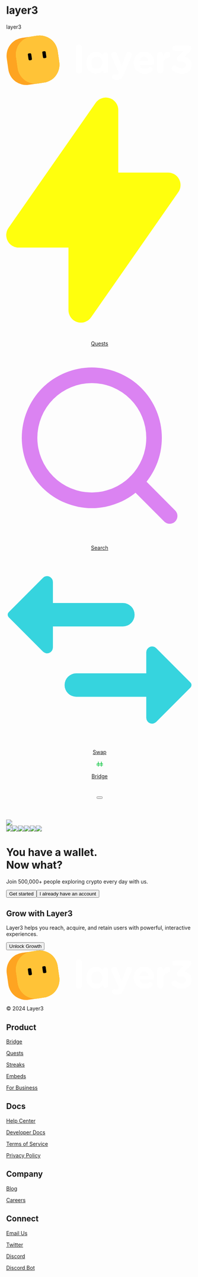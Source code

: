 
# layer3
layer3

<!DOCTYPE html><html class="font-body" lang="en"><head><meta charSet="utf-8"/><meta name="viewport" content="width=device-width, initial-scale=1.0, maximum-scale=1.0, user-scalable=0"/><link rel="icon" type="image/x-icon" href="/favicon.ico"/><link rel="icon" type="image/png" sizes="16x16" href="/images/fav/favicon-16x16.png"/><link rel="icon" type="image/png" sizes="32x32" href="/images/fav/favicon-32x32.png"/><link rel="icon" type="image/png" sizes="48x48" href="/images/fav/favicon-48x48.png"/><link rel="manifest" href="/manifest.webmanifest"/><meta name="mobile-web-app-capable" content="yes"/><meta name="theme-color" content="#151A24"/><meta name="application-name" content="Layer3"/><link rel="apple-touch-icon" sizes="57x57" href="/images/fav/apple-touch-icon-57x57.png"/><link rel="apple-touch-icon" sizes="60x60" href="/images/fav/apple-touch-icon-60x60.png"/><link rel="apple-touch-icon" sizes="72x72" href="/images/fav/apple-touch-icon-72x72.png"/><link rel="apple-touch-icon" sizes="76x76" href="/images/fav/apple-touch-icon-76x76.png"/><link rel="apple-touch-icon" sizes="114x114" href="/images/fav/apple-touch-icon-114x114.png"/><link rel="apple-touch-icon" sizes="120x120" href="/images/fav/apple-touch-icon-120x120.png"/><link rel="apple-touch-icon" sizes="144x144" href="/images/fav/apple-touch-icon-144x144.png"/><link rel="apple-touch-icon" sizes="152x152" href="/images/fav/apple-touch-icon-152x152.png"/><link rel="apple-touch-icon" sizes="167x167" href="/images/fav/apple-touch-icon-167x167.png"/><link rel="apple-touch-icon" sizes="180x180" href="/images/fav/apple-touch-icon-180x180.png"/><link rel="apple-touch-icon" sizes="1024x1024" href="/images/fav/apple-touch-icon-1024x1024.png"/><meta name="apple-mobile-web-app-capable" content="yes"/><meta name="apple-mobile-web-app-status-bar-style" content="black-translucent"/><meta name="apple-mobile-web-app-title" content="Layer3"/><title>Layer3</title><meta property="og:title" content="Layer3"/><meta name="twitter:title" content="Layer3"/><meta name="title" content="Layer3"/><meta name="description" content="The best way to learn, explore, and succeed in web3. Get started with Quests on Layer3 ⚡"/><meta property="og:description" content="The best way to learn, explore, and succeed in web3. Get started with Quests on Layer3 ⚡"/><meta name="twitter:description" content="The best way to learn, explore, and succeed in web3. Get started with Quests on Layer3 ⚡"/><meta name="image" property="og:image" content="https://layer3.xyz/images/og-blocky.jpg"/><meta name="twitter:image" content="https://layer3.xyz/images/og-blocky.jpg"/><meta name="twitter:card" content="summary_large_image"/><link rel="canonical" href="https://layer3.xyz/"/><meta name="next-head-count" content="14"/><link rel="preload" href="/_next/static/css/ad624775fb9c4fb8.css" as="style"/><link rel="stylesheet" href="/_next/static/css/ad624775fb9c4fb8.css" data-n-g=""/><link rel="preload" href="/_next/static/css/f1614b4d7e8e9d0f.css" as="style"/><link rel="stylesheet" href="/_next/static/css/f1614b4d7e8e9d0f.css" data-n-p=""/><noscript data-n-css=""></noscript><script defer="" nomodule="" src="/_next/static/chunks/polyfills-c67a75d1b6f99dc8.js"></script><script src="/_next/static/chunks/webpack-b4cf0d77c0eb45c0.js" defer=""></script><script src="/_next/static/chunks/framework-ca706bf673a13738.js" defer=""></script><script src="/_next/static/chunks/main-a4a2b0af9b622db3.js" defer=""></script><script src="/_next/static/chunks/pages/_app-8a83c22ddaf38e8e.js" defer=""></script><script src="/_next/static/chunks/8046-ef37c41b913fbbce.js" defer=""></script><script src="/_next/static/chunks/6751-47a0ab9a8d8c1cbd.js" defer=""></script><script src="/_next/static/chunks/1380-346f196b324414da.js" defer=""></script><script src="/_next/static/chunks/pages/index-d475e862c92f9317.js" defer=""></script><script src="/_next/static/G8gpTXc2ndx7cizWl79nn/_buildManifest.js" defer=""></script><script src="/_next/static/G8gpTXc2ndx7cizWl79nn/_ssgManifest.js" defer=""></script></head><body><div id="__next"><div class="relative w-full font-body"><script>!function(){try{var d=document.documentElement,c=d.classList;c.remove('light','dark');var e=localStorage.getItem('theme');if(e){var x={"light":"light","dark":"dark"};c.add(x[e]|| '')}else{c.add('dark');}if(e==='light'||e==='dark'||!e)d.style.colorScheme=e||'dark'}catch(t){}}();</script><style>
    #nprogress {
      pointer-events: none;
    }
    #nprogress .bar {
      background: #FFFF0D;
      position: fixed;
      z-index: 9999;
      top: 0;
      left: 0;
      width: 100%;
      height: 2px;
    }
    #nprogress .peg {
      display: block;
      position: absolute;
      right: 0px;
      width: 100px;
      height: 100%;
      box-shadow: 0 0 10px #FFFF0D, 0 0 5px #FFFF0D;
      opacity: 1;
      -webkit-transform: rotate(3deg) translate(0px, -4px);
      -ms-transform: rotate(3deg) translate(0px, -4px);
      transform: rotate(3deg) translate(0px, -4px);
    }
    #nprogress .spinner {
      display: block;
      position: fixed;
      z-index: 1031;
      top: 15px;
      right: 15px;
    }
    #nprogress .spinner-icon {
      width: 18px;
      height: 18px;
      box-sizing: border-box;
      border: solid 2px transparent;
      border-top-color: #FFFF0D;
      border-left-color: #FFFF0D;
      border-radius: 50%;
      -webkit-animation: nprogresss-spinner 400ms linear infinite;
      animation: nprogress-spinner 400ms linear infinite;
    }
    .nprogress-custom-parent {
      overflow: hidden;
      position: relative;
    }
    .nprogress-custom-parent #nprogress .spinner,
    .nprogress-custom-parent #nprogress .bar {
      position: absolute;
    }
    @-webkit-keyframes nprogress-spinner {
      0% {
        -webkit-transform: rotate(0deg);
      }
      100% {
        -webkit-transform: rotate(360deg);
      }
    }
    @keyframes nprogress-spinner {
      0% {
        transform: rotate(0deg);
      }
      100% {
        transform: rotate(360deg);
      }
    }
  </style><div class="width-before-scroll-bar"><div class="h-header"></div><div class="fixed inset-x-none top-none z-10 right-scroll-bar-position"><header class="h-header border-b border-background-tertiary"><div class="mx-auto max-w-full px-md w-[1440px] flex items-center justify-between"><div class="flex items-center"><a class="flex items-center gap-xs" href="/"><svg viewBox="0 0 364 97" fill="none" xmlns="http://www.w3.org/2000/svg" class="h-[28px]" aria-label="Layer3 Logotype"><g clip-path="url(#logoV2_svg__a)"><path d="M216.018 86.428c-2.611 0-4.454-.384-6.374-1.075-1.69-.614-3.687-1.997-3.687-4.839 0-2.841 2.227-4.762 4.608-4.762.922 0 1.46.154 1.92.308.999.307 1.613.46 2.458.46 2.074 0 3.072-.384 4.148-2.457l.384-.922-14.056-32.566c-.307-.768-.614-1.92-.614-2.688 0-3.302 2.534-5.606 5.76-5.606 2.919 0 4.609 1.612 5.607 4.377l8.909 23.964 8.603-23.887c.921-2.457 2.611-4.454 5.606-4.454 2.996 0 5.53 2.304 5.53 5.376 0 .922-.307 2.227-.537 2.765L229.92 74.908c-3.456 8.371-6.912 11.52-13.902 11.52ZM342.35 74.83c-7.681 0-13.441-2.38-17.819-6.144-1.075-.921-1.997-2.534-1.997-4.224 0-3.072 2.611-5.684 5.684-5.684 1.689 0 2.841.692 3.763 1.46 3.072 2.611 6.298 3.994 10.522 3.994 4.455 0 7.604-2.535 7.604-6.529v-.154c0-4.377-3.917-6.835-10.522-6.835h-1.843c-2.765 0-5.07-2.304-5.07-5.07 0-1.612.692-2.995 2.535-4.838l10.445-10.522h-16.513c-2.765 0-5.069-2.305-5.069-5.07s2.304-5.069 5.069-5.069h26.191c3.456 0 5.991 1.997 5.991 5.223 0 2.919-1.383 4.532-3.533 6.605l-10.523 10.062c7.297 1.229 14.44 5.069 14.44 15.054v.153c0 10.139-7.373 17.589-19.355 17.589ZM294.533 68.533V38.118a5.834 5.834 0 0 1 5.837-5.837 5.834 5.834 0 0 1 5.837 5.837v1.843c1.69-3.994 4.455-7.68 7.911-7.68 3.61 0 5.684 2.38 5.684 5.683 0 3.072-1.997 4.916-4.378 5.453-5.914 1.383-9.217 5.914-9.217 14.21v10.906a5.834 5.834 0 0 1-5.837 5.837 5.834 5.834 0 0 1-5.837-5.837ZM259.825 50.1h17.589c-.692-5.223-3.764-8.757-8.679-8.757-4.839 0-7.988 3.457-8.91 8.756Zm24.347 19.738c-3.609 3.073-8.295 4.993-14.285 4.993-12.366 0-21.506-8.68-21.506-21.275v-.154c0-11.751 8.372-21.429 20.354-21.429 13.748 0 19.815 11.29 19.815 19.816 0 3.38-2.381 5.607-5.453 5.607h-23.118c1.152 5.3 4.838 8.064 10.061 8.064 3.226 0 5.914-.998 8.295-2.765.845-.614 1.613-.921 2.842-.921 2.611 0 4.532 1.997 4.532 4.608 0 1.536-.692 2.688-1.537 3.456ZM186.484 36.712c1.285 1.346 2.142 1.767 2.399.589.514-2.609 2.142-3.871 4.799-3.871h.171c2.828 0 4.456 1.515 4.456 4.376v31.22c0 2.776-1.543 4.29-4.37 4.29h-.257c-2.742 0-4.285-1.009-4.542-2.944-.257-1.683-1.285-1.767-2.57-.505-2.657 2.608-6.598 4.628-11.825 4.628-10.711 0-18.679-8.668-18.679-20.448 0-12.539 8.225-21.795 19.279-21.795 4.798 0 8.568 1.851 11.139 4.46Zm-8.826 28.442c6.318-.774 9.854-6.142 9.854-11.78 0-5.723-2.999-11.697-9.939-11.697-6.136 0-11.771 2.558-11.771 11.696 0 9.14 5.539 12.556 11.856 11.781ZM136 68.96V23.645a5.834 5.834 0 0 1 5.837-5.838 5.834 5.834 0 0 1 5.837 5.838V68.96c0 3.226-2.451 5.546-5.677 5.546-3.226 0-5.997-2.32-5.997-5.546Z" fill="#fff"></path><rect x="-4" y="10.266" width="81.906" height="91.935" rx="35.103" transform="rotate(-8.178 -4 10.266)" fill="#FEA421"></rect><rect x="14.2" y="7.65" width="81.906" height="91.935" rx="35.103" transform="rotate(-8.178 14.2 7.65)" fill="#FFC337"></rect><rect x="14.2" y="7.65" width="81.906" height="91.935" rx="35.103" transform="rotate(-8.178 14.2 7.65)" fill="#FFC337"></rect><rect x="14.2" y="7.65" width="81.906" height="91.935" rx="35.103" transform="rotate(-8.178 14.2 7.65)" fill="#FFC337"></rect><rect x="41.882" y="35.758" width="6.686" height="13.372" rx="2.181" transform="rotate(-8.178 41.882 35.758)" fill="#000"></rect><rect x="70.009" y="31.716" width="6.686" height="13.372" rx="2.181" transform="rotate(-8.178 70.009 31.716)" fill="#000"></rect></g><defs><clipPath id="logoV2_svg__a"><path fill="#fff" d="M0 0h364v97H0z"></path></clipPath></defs></svg></a></div><div class="flex items-center gap-[10px]"><div class="flex h-header items-center"><div class="flex tablet:hidden"><div class="flex"><a class="flex h-header items-center px-md transition-colors duration-100 ease-out hover:bg-background-secondary" href="/quests"><svg viewBox="0 0 12 16" fill="none" xmlns="http://www.w3.org/2000/svg" class="h-[20px] w-[20px]"><path fill-rule="evenodd" clip-rule="evenodd" d="M6.64.837a.8.8 0 0 1 .56.763v4h3.2a.8.8 0 0 1 .656 1.259l-5.6 8A.8.8 0 0 1 4 14.4v-4H.8a.801.801 0 0 1-.656-1.258l5.6-8A.8.8 0 0 1 6.64.838Z" fill="#FFFF0D"></path></svg><p class="body ml-sm text-3xs text-inherit">Quests</p></a></div><div class="flex"><a class="flex h-header items-center px-md transition-colors duration-100 ease-out hover:bg-background-secondary" href="/search"><svg viewBox="0 0 20 20" fill="none" xmlns="http://www.w3.org/2000/svg" class="h-[20px]"><path fill-rule="evenodd" clip-rule="evenodd" d="M9.167 3.333a5.833 5.833 0 1 0 0 11.667 5.833 5.833 0 0 0 0-11.667Zm-7.5 5.834a7.5 7.5 0 1 1 15 0 7.5 7.5 0 0 1-15 0Z" fill="#DB83F2"></path><path fill-rule="evenodd" clip-rule="evenodd" d="M13.286 13.286a.833.833 0 0 1 1.178 0l3.625 3.625a.833.833 0 1 1-1.178 1.178l-3.625-3.625a.833.833 0 0 1 0-1.178Z" fill="#DB83F2"></path></svg><p class="body ml-sm text-3xs text-inherit">Search</p></a></div><div class="flex"><a class="flex h-header items-center px-md transition-colors duration-100 ease-out hover:bg-background-secondary" href="/swap"><svg viewBox="0 0 20 20" fill="none" xmlns="http://www.w3.org/2000/svg" class="w-[20px]"><path d="M5 2.759a.625.625 0 0 0-1.067-.442L.265 5.985a.375.375 0 0 0 0 .53l3.668 3.668A.625.625 0 0 0 5 9.741V7.5h7.5a1.25 1.25 0 1 0 0-2.5H5V2.759ZM15 10.259a.625.625 0 0 1 1.067-.442l3.668 3.668a.375.375 0 0 1 0 .53l-3.668 3.668A.625.625 0 0 1 15 17.241V15H7.5a1.25 1.25 0 1 1 0-2.5H15v-2.241Z" fill="#36D4DE"></path></svg><p class="body ml-sm text-3xs text-inherit">Swap</p></a></div><div class="flex"><a class="flex h-header items-center px-md transition-colors duration-100 ease-out hover:bg-background-secondary" href="/bridge"><svg width="20" height="20" fill="none" xmlns="http://www.w3.org/2000/svg" class="w-[20px]"><path stroke="#19C84A" stroke-width="1.5" d="M6.583 3.333v13.334M14.917 3.333v13.334M1.667 12.584h17.5M6.25 6.667l.11.18c1.998 3.269 6.78 3.17 8.64-.18"></path><path fill-rule="evenodd" clip-rule="evenodd" d="M19.116 10.02c-2.039.055-4.093-.944-5.194-2.999l1.322-.708c.813 1.517 2.35 2.259 3.872 2.207v1.5ZM1.667 10.387c2.103.095 4.248-.905 5.443-2.985l.207-.362-1.3-.747-.208.362c-.907 1.58-2.546 2.327-4.142 2.23v1.502Z" fill="#19C84A"></path></svg><p class="body ml-sm text-3xs text-inherit">Bridge</p></a></div></div><div class="relative z-0 overflow-hidden bg-content-primary/5 after:absolute after:inset-none after:translate-x-[-100%] after:animate-shimmer after:bg-skeleton after:content-[&#x27;&#x27;] h-xl w-[97px] rounded-sm"></div></div><div class="rounded-circle bg-background-secondary" style="width:32px;height:32px"></div><button class="hidden bg-transparent tablet:inline-flex"><svg viewBox="0 0 24 24" fill="none" xmlns="http://www.w3.org/2000/svg" class="h-lg"><g fill-rule="evenodd" clip-rule="evenodd" fill="#fff"><path d="M2 12a1 1 0 0 1 1-1h18a1 1 0 1 1 0 2H3a1 1 0 0 1-1-1ZM2 6a1 1 0 0 1 1-1h18a1 1 0 1 1 0 2H3a1 1 0 0 1-1-1ZM2 18a1 1 0 0 1 1-1h18a1 1 0 1 1 0 2H3a1 1 0 0 1-1-1Z"></path></g></svg></button></div></div></header></div><div class="relative flex h-[calc(100dvh-var(--header-height))] flex-col items-center justify-center overflow-hidden"><img src="/images/landing/stars.svg" class="absolute h-[792px] w-[1684px] object-cover mobile:h-[600px]"/><div class="absolute h-[400px] w-[610px] max-w-full"><img src="/images/landing/coins/coin-matic.svg" class="absolute animate-floating object-contain left-[-150px] top-[-150px] h-[130px] w-[130px] mobile:left-[-20px] mobile:top-[10px] mobile:h-[80px] mobile:w-[80px]" style="--delay:0.5s"/><img src="/images/landing/coins/coin-usdc.svg" class="absolute animate-floating object-contain bottom-[100px] left-[-230px] h-[180px] w-[180px] mobile:left-[-40px] mobile:h-[110px] mobile:w-[110px]" style="--delay:1s"/><img src="/images/landing/coins/coin-usdt.svg" class="absolute animate-floating object-contain bottom-[-170px] left-[0px] h-[133px] w-[133px] mobile:bottom-[-100px] mobile:left-[50px] mobile:h-[90px] mobile:w-[90px]" style="--delay:1.5s"/><img src="/images/landing/coins/coin-eth.svg" class="absolute animate-floating object-contain bottom-[-200px] right-[-20px] h-[150px] w-[150px] mobile:bottom-[-100px] mobile:right-none mobile:h-[100px] mobile:w-[100px]" style="--delay:1.75s"/><img src="/images/landing/coins/coin-btc.svg" class="absolute animate-floating object-contain bottom-[140px] right-[-270px] h-[190px] w-[190px] mobile:right-[-50px] mobile:top-[200px] mobile:h-[120px] mobile:w-[120px]" style="--delay:1.25s"/><img src="/images/landing/coins/coin-op.svg" class="absolute animate-floating object-contain right-[-170px] top-[-160px] h-[112px] w-[112px] mobile:right-[-20px] mobile:top-[10px] mobile:h-[70px] mobile:w-[70px]" style="--delay:0.75s"/></div><div class="relative flex max-w-full flex-col items-center px-sm py-none"><h1 class="heading text-center text-[64px] font-bold tracking-tighter mobile:text-xl">You have a wallet.<br/>Now what?</h1><p class="body mt-md w-[400px] max-w-full text-center text-md mobile:w-[300px] mobile:text-xxs">Join 500,000+ people exploring crypto every day with us.</p><div class="mt-xl flex flex-col gap-sm"><a href="/quests"><button class="relative inline-flex cursor-pointer select-none items-center justify-center whitespace-nowrap rounded-md border-0 font-medium leading-normal tracking-tight outline-none active:translate-y-3xs w-full disabled:pointer-events-none disabled:cursor-not-allowed disabled:bg-background-secondary disabled:text-focus disabled:shadow-none bg-brand-primary text-contrast-high shadow-[0_4px_0_0_#DAC400] hover:bg-brand-highlight active:shadow-none px-xl py-[18px] text-sm tablet:px-lg tablet:py-sm tablet:text-xxs">Get started</button></a><button type="button" class="h-[73px] bg-transparent text-[20px] font-medium text-content-primary tablet:h-none tablet:text-xxs">I already have an account</button></div></div></div><footer class="border-t border-background-secondary pt-[40px]"><div class="mx-auto max-w-full px-md w-[1440px] flex gap-md pb-[173px] tablet:flex-col tablet:gap-xl mobile:pb-[122px]"><div class="flex w-full min-w-[375px] max-w-[554px] flex-col gap-lg"><h2 class="heading text-md text-content-primary mobile:text-xs">Grow with Layer3</h2><p class="body text-xs font-normal mobile:text-xxs">Layer3 helps you reach, acquire, and retain users with powerful, interactive experiences.</p><a href="/business"><button class="relative inline-flex cursor-pointer select-none items-center justify-center whitespace-nowrap rounded-md border-0 font-medium leading-normal tracking-tight outline-none active:translate-y-3xs disabled:pointer-events-none disabled:cursor-not-allowed disabled:bg-background-secondary disabled:text-focus disabled:shadow-none bg-brand-primary text-contrast-high shadow-[0_4px_0_0_#DAC400] hover:bg-brand-highlight active:shadow-none px-lg py-md text-xxs w-[222px] tablet:w-[180px] tablet:px-lg tablet:py-sm tablet:text-xxs">Unlock Growth</button></a></div><div class="flex w-full max-w-[277px] flex-col gap-lg"><div><svg viewBox="0 0 364 97" fill="none" xmlns="http://www.w3.org/2000/svg" class="h-[28px]"><g clip-path="url(#logoV2_svg__a)"><path d="M216.018 86.428c-2.611 0-4.454-.384-6.374-1.075-1.69-.614-3.687-1.997-3.687-4.839 0-2.841 2.227-4.762 4.608-4.762.922 0 1.46.154 1.92.308.999.307 1.613.46 2.458.46 2.074 0 3.072-.384 4.148-2.457l.384-.922-14.056-32.566c-.307-.768-.614-1.92-.614-2.688 0-3.302 2.534-5.606 5.76-5.606 2.919 0 4.609 1.612 5.607 4.377l8.909 23.964 8.603-23.887c.921-2.457 2.611-4.454 5.606-4.454 2.996 0 5.53 2.304 5.53 5.376 0 .922-.307 2.227-.537 2.765L229.92 74.908c-3.456 8.371-6.912 11.52-13.902 11.52ZM342.35 74.83c-7.681 0-13.441-2.38-17.819-6.144-1.075-.921-1.997-2.534-1.997-4.224 0-3.072 2.611-5.684 5.684-5.684 1.689 0 2.841.692 3.763 1.46 3.072 2.611 6.298 3.994 10.522 3.994 4.455 0 7.604-2.535 7.604-6.529v-.154c0-4.377-3.917-6.835-10.522-6.835h-1.843c-2.765 0-5.07-2.304-5.07-5.07 0-1.612.692-2.995 2.535-4.838l10.445-10.522h-16.513c-2.765 0-5.069-2.305-5.069-5.07s2.304-5.069 5.069-5.069h26.191c3.456 0 5.991 1.997 5.991 5.223 0 2.919-1.383 4.532-3.533 6.605l-10.523 10.062c7.297 1.229 14.44 5.069 14.44 15.054v.153c0 10.139-7.373 17.589-19.355 17.589ZM294.533 68.533V38.118a5.834 5.834 0 0 1 5.837-5.837 5.834 5.834 0 0 1 5.837 5.837v1.843c1.69-3.994 4.455-7.68 7.911-7.68 3.61 0 5.684 2.38 5.684 5.683 0 3.072-1.997 4.916-4.378 5.453-5.914 1.383-9.217 5.914-9.217 14.21v10.906a5.834 5.834 0 0 1-5.837 5.837 5.834 5.834 0 0 1-5.837-5.837ZM259.825 50.1h17.589c-.692-5.223-3.764-8.757-8.679-8.757-4.839 0-7.988 3.457-8.91 8.756Zm24.347 19.738c-3.609 3.073-8.295 4.993-14.285 4.993-12.366 0-21.506-8.68-21.506-21.275v-.154c0-11.751 8.372-21.429 20.354-21.429 13.748 0 19.815 11.29 19.815 19.816 0 3.38-2.381 5.607-5.453 5.607h-23.118c1.152 5.3 4.838 8.064 10.061 8.064 3.226 0 5.914-.998 8.295-2.765.845-.614 1.613-.921 2.842-.921 2.611 0 4.532 1.997 4.532 4.608 0 1.536-.692 2.688-1.537 3.456ZM186.484 36.712c1.285 1.346 2.142 1.767 2.399.589.514-2.609 2.142-3.871 4.799-3.871h.171c2.828 0 4.456 1.515 4.456 4.376v31.22c0 2.776-1.543 4.29-4.37 4.29h-.257c-2.742 0-4.285-1.009-4.542-2.944-.257-1.683-1.285-1.767-2.57-.505-2.657 2.608-6.598 4.628-11.825 4.628-10.711 0-18.679-8.668-18.679-20.448 0-12.539 8.225-21.795 19.279-21.795 4.798 0 8.568 1.851 11.139 4.46Zm-8.826 28.442c6.318-.774 9.854-6.142 9.854-11.78 0-5.723-2.999-11.697-9.939-11.697-6.136 0-11.771 2.558-11.771 11.696 0 9.14 5.539 12.556 11.856 11.781ZM136 68.96V23.645a5.834 5.834 0 0 1 5.837-5.838 5.834 5.834 0 0 1 5.837 5.838V68.96c0 3.226-2.451 5.546-5.677 5.546-3.226 0-5.997-2.32-5.997-5.546Z" fill="#fff"></path><rect x="-4" y="10.266" width="81.906" height="91.935" rx="35.103" transform="rotate(-8.178 -4 10.266)" fill="#FEA421"></rect><rect x="14.2" y="7.65" width="81.906" height="91.935" rx="35.103" transform="rotate(-8.178 14.2 7.65)" fill="#FFC337"></rect><rect x="14.2" y="7.65" width="81.906" height="91.935" rx="35.103" transform="rotate(-8.178 14.2 7.65)" fill="#FFC337"></rect><rect x="14.2" y="7.65" width="81.906" height="91.935" rx="35.103" transform="rotate(-8.178 14.2 7.65)" fill="#FFC337"></rect><rect x="41.882" y="35.758" width="6.686" height="13.372" rx="2.181" transform="rotate(-8.178 41.882 35.758)" fill="#000"></rect><rect x="70.009" y="31.716" width="6.686" height="13.372" rx="2.181" transform="rotate(-8.178 70.009 31.716)" fill="#000"></rect></g><defs><clipPath id="logoV2_svg__a"><path fill="#fff" d="M0 0h364v97H0z"></path></clipPath></defs></svg></div><p class="body text-xs font-normal">© <!-- -->2024<!-- --> Layer3</p></div><div class="flex w-full max-w-[277px] flex-col gap-[18px] mobile:gap-[14px]"><h2 class="heading text-[20px] text-content-primary mobile:text-xs">Product</h2><a href="/bridge"><p class="body text-xs font-normal mobile:text-xxs">Bridge</p></a><a href="/quests"><p class="body text-xs font-normal mobile:text-xxs">Quests</p></a><a href="/quests"><p class="body text-xs font-normal mobile:text-xxs">Streaks</p></a><a href="/blog/introducing-layer3-quest-embeds"><p class="body text-xs font-normal mobile:text-xxs">Embeds</p></a><a href="/business"><p class="body text-xs font-normal mobile:text-xxs">For Business</p></a></div><div class="flex w-full max-w-[277px] flex-col gap-[18px] mobile:gap-[14px]"><h2 class="heading text-[20px] text-content-primary mobile:text-xs">Docs</h2><a href="https://help.layer3.xyz"><p class="body text-xs font-normal mobile:text-xxs">Help Center</p></a><a href="https://docs.layer3.xyz/"><p class="body text-xs font-normal mobile:text-xxs">Developer Docs</p></a><a href="/terms-of-service"><p class="body text-xs font-normal mobile:text-xxs">Terms of Service</p></a><a href="https://app.termly.io/document/privacy-policy/a7debbc6-4ea7-44e2-a736-34adeab8e0e4"><p class="body text-xs font-normal mobile:text-xxs">Privacy Policy</p></a></div><div class="flex w-full max-w-[277px] flex-col gap-[18px] mobile:gap-[14px]"><h2 class="heading text-[20px] text-content-primary mobile:text-xs">Company</h2><a href="/blog"><p class="body text-xs font-normal mobile:text-xxs">Blog</p></a><a href="https://l3.xyz/careers"><p class="body text-xs font-normal mobile:text-xxs">Careers</p></a></div><div class="flex w-full max-w-[277px] flex-col gap-[18px] mobile:gap-[14px]"><h2 class="heading text-[20px] text-content-primary mobile:text-xs">Connect</h2><a href="/cdn-cgi/l/email-protection#d9b1b099b5b8a0bcabeaf7a1a0a3e6aaacbbb3bcbaade4fc9fe9fce09ffce0e8fce19b"><p class="body text-xs font-normal mobile:text-xxs">Email Us</p></a><a href="https://twitter.com/layer3xyz"><p class="body text-xs font-normal mobile:text-xxs">Twitter</p></a><a href="https://discord.com/invite/bzktXw3gEY"><p class="body text-xs font-normal mobile:text-xxs">Discord</p></a><a href="https://www.gmbot.io/"><p class="body text-xs font-normal mobile:text-xxs">Discord Bot</p></a></div></div></footer><div class="fixed right-lg top-[calc(var(--header-height)+24px)] z-5 flex flex-col items-end gap-xs"></div></div></div></div><div id="toaster-portal" class="relative z-10"></div><script data-cfasync="false" src="/cdn-cgi/scripts/5c5dd728/cloudflare-static/email-decode.min.js"></script><script id="__NEXT_DATA__" type="application/json">{"props":{"pageProps":{"_sentryTraceData":"0c0f56a81a6645458b289d61c460476f-827449558ba1e3e7-1","_sentryBaggage":"sentry-environment=production,sentry-release=GnEt7a4iZ8UEIaZVP9lQ4,sentry-transaction=%2F,sentry-public_key=3b2d932096f242ee81dadf8c421645b7,sentry-trace_id=0c0f56a81a6645458b289d61c460476f,sentry-sample_rate=1"},"__N_SSP":true},"page":"/","query":{},"buildId":"G8gpTXc2ndx7cizWl79nn","isFallback":false,"gssp":true,"scriptLoader":[]}</script></body></html>
